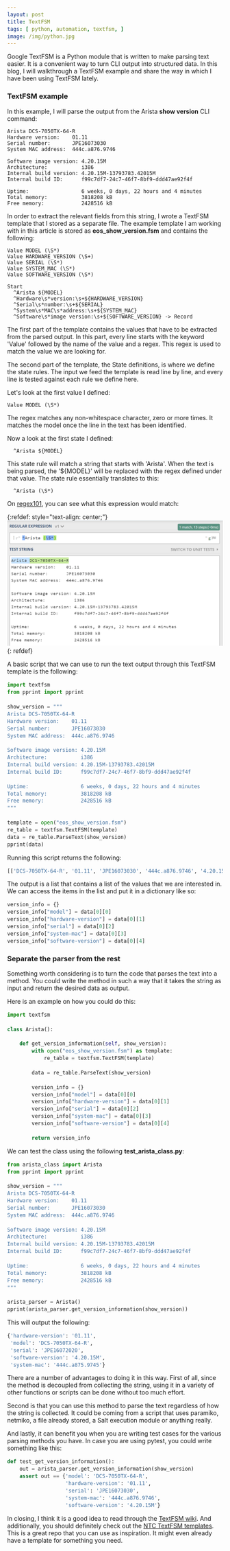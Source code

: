 ```yaml
---
layout: post
title: TextFSM
tags: [ python, automation, textfsm, ]
image: /img/python.jpg
---
```



Google TextFSM is a Python module that is written to make parsing text easier. It is a convenient way to turn CLI output into structured data. In this blog, I will walkthrough a TextFSM example and share the way in which I have been using TextFSM lately.


### TextFSM example


In this example, I will parse the output from the Arista <b>show version</b> CLI command:

<pre style="font-size:12px">
Arista DCS-7050TX-64-R
Hardware version:    01.11
Serial number:       JPE16073030
System MAC address:  444c.a876.9746

Software image version: 4.20.15M
Architecture:           i386
Internal build version: 4.20.15M-13793783.42015M
Internal build ID:      f99c7df7-24c7-46f7-8bf9-ddd47ae92f4f

Uptime:                 6 weeks, 0 days, 22 hours and 4 minutes
Total memory:           3818208 kB
Free memory:            2428516 kB
</pre>

In order to extract the relevant fields from this string, I wrote a TextFSM template that I stored as a separate file. The example template I am working with in this article is stored as <b>eos_show_version.fsm</b> and contains the following:

<pre style="font-size:12px">
Value MODEL (\S*)
Value HARDWARE_VERSION (\S+)
Value SERIAL (\S*)
Value SYSTEM_MAC (\S*)
Value SOFTWARE_VERSION (\S*)

Start
  ^Arista ${MODEL}
  ^Hardware\s*version:\s+${HARDWARE_VERSION}
  ^Serial\s*number:\s+${SERIAL}
  ^System\s*MAC\s*address:\s+${SYSTEM_MAC}
  ^Software\s*image version:\s+${SOFTWARE_VERSION} -> Record
</pre>

The first part of the template contains the values that have to be extracted from the parsed output. In this part, every line starts with the keyword 'Value' followed by the name of the value and a regex. This regex is used to match the value we are looking for.

The second part of the template, the State definitions, is where we define the state rules. The input we feed the template is read line by line, and every line is tested against each rule we define here.

Let's look at the first value I defined:

<pre style="font-size:12px">
Value MODEL (\S*)
</pre>  

The regex matches any non-whitespace character, zero or more times. It matches the model once the line in the text has been identified.

Now a look at the first state I defined:

<pre style="font-size:12px">
  ^Arista ${MODEL}
</pre>  

This state rule will match a string that starts with 'Arista'. When the text is being parsed, the '${MODEL}' will be replaced with the regex defined under that value. The state rule essentially translates to this:

<pre style="font-size:12px">
  ^Arista (\S*)
</pre>  

On <a href="https://regex101.com/" target="_blank">regex101</a>, you can see what this expression would match:

{:refdef: style="text-align: center;"}
![regex101 textFSM](/img/regex_101_textFSM.png "regex101 textFSM")
{: refdef}

A basic script that we can use to run the text output through this TextFSM template is the following:


```python
import textfsm
from pprint import pprint

show_version = """
Arista DCS-7050TX-64-R
Hardware version:    01.11
Serial number:       JPE16073030
System MAC address:  444c.a876.9746

Software image version: 4.20.15M
Architecture:           i386
Internal build version: 4.20.15M-13793783.42015M
Internal build ID:      f99c7df7-24c7-46f7-8bf9-ddd47ae92f4f

Uptime:                 6 weeks, 0 days, 22 hours and 4 minutes
Total memory:           3818208 kB
Free memory:            2428516 kB
"""

template = open("eos_show_version.fsm")
re_table = textfsm.TextFSM(template)
data = re_table.ParseText(show_version)
pprint(data)
```

Running this script returns the following:


```python
[['DCS-7050TX-64-R', '01.11', 'JPE16073030', '444c.a876.9746', '4.20.15M']]
```

The output is a list that contains a list of the values that we are interested in. We can access the items in the list and put it in a dictionary like so:

```python
version_info = {}
version_info["model"] = data[0][0]
version_info["hardware-version"] = data[0][1]
version_info["serial"] = data[0][2]
version_info["system-mac"] = data[0][3]
version_info["software-version"] = data[0][4]
```


### Separate the parser from the rest


Something worth considering is to turn the code that parses the text into a method. You could write the method in such a way that it takes the string as input and return the desired data as output. 

Here is an example on how you could do this:


```python
import textfsm

class Arista():

    def get_version_information(self, show_version):
        with open("eos_show_version.fsm") as template:
            re_table = textfsm.TextFSM(template)
        
        data = re_table.ParseText(show_version)        

        version_info = {}
        version_info["model"] = data[0][0]
        version_info["hardware-version"] = data[0][1]
        version_info["serial"] = data[0][2]
        version_info["system-mac"] = data[0][3]
        version_info["software-version"] = data[0][4]

        return version_info
```


We can test the class using the following <b>test_arista_class.py</b>:


```python
from arista_class import Arista
from pprint import pprint

show_version = """
Arista DCS-7050TX-64-R
Hardware version:    01.11
Serial number:       JPE16073030
System MAC address:  444c.a876.9746

Software image version: 4.20.15M
Architecture:           i386
Internal build version: 4.20.15M-13793783.42015M
Internal build ID:      f99c7df7-24c7-46f7-8bf9-ddd47ae92f4f

Uptime:                 6 weeks, 0 days, 22 hours and 4 minutes
Total memory:           3818208 kB
Free memory:            2428516 kB
"""

arista_parser = Arista()
pprint(arista_parser.get_version_information(show_version))
```


This will output the following:


```python
{'hardware-version': '01.11',
 'model': 'DCS-7050TX-64-R',
 'serial': 'JPE16072020',
 'software-version': '4.20.15M',
 'system-mac': '444c.a875.9745'}
```


There are a number of advantages to doing it in this way. First of all, since the method is decoupled from collecting the string, using it in a variety of other functions or scripts can be done without too much effort.

Second is that you can use this method to parse the text regardless of how the string is collected. It could be coming from a script that uses paramiko, netmiko, a file already stored, a Salt execution module or anything really.

And lastly, it can benefit you when you are writing test cases for the various parsing methods you have. In case you are using pytest, you could write something like this:

```python
def test_get_version_information():
    out = arista_parser.get_version_information(show_version)
    assert out == {'model': 'DCS-7050TX-64-R',
                   'hardware-version': '01.11',
                   'serial': 'JPE16073030',
                   'system-mac': '444c.a876.9746',
                   'software-version': '4.20.15M'}
```

In closing, I think it is a good idea to read through the <a href="https://github.com/google/textfsm/wiki/TextFSM" target="_blank">TextFSM wiki</a>. And additionally, you should definitely check out the <a href="https://github.com/networktocode/ntc-templates/tree/master/templates" target="_blank">NTC TextFSM templates</a>. This is a great repo that you can use as inspiration. It might even already have a template for something you need. 


